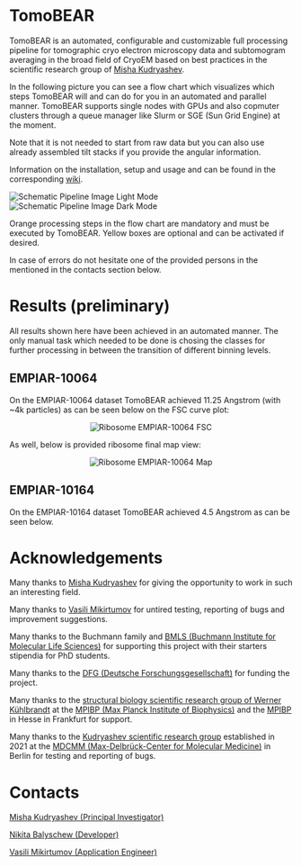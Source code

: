 # TomoBEAR
TomoBEAR is an automated, configurable and customizable full processing pipeline for tomographic cryo electron microscopy data and subtomogram averaging in the broad field of CryoEM based on best practices in the scientific research group of [Misha Kudryashev](mailto:misha.kudryashev@gmail.com?subject=[GitHub]%20TomoBEAR).

In the following picture you can see a flow chart which visualizes which steps TomoBEAR will and can do for you in an automated and parallel manner. TomoBEAR supports single nodes with GPUs and also copmuter clusters through a queue manager like Slurm or SGE (Sun Grid Engine) at the moment.

Note that it is not needed to start from raw data but you can also use already assembled tilt stacks if you provide the angular information.

Information on the installation, setup and usage and can be found in the corresponding [wiki](https://github.com/KudryashevLab/TomoBEAR/wiki).

![Schematic Pipeline Image Light Mode](https://github.com/KudryashevLab/TomoBEAR/blob/main/images/pipeline_light_mode.svg#gh-light-mode-only)
![Schematic Pipeline Image Dark Mode](https://github.com/KudryashevLab/TomoBEAR/blob/main/images/pipeline_dark_mode.svg#gh-dark-mode-only)

Orange processing steps in the flow chart are mandatory and must be executed by TomoBEAR. Yellow boxes are optional and can be activated if desired.

In case of errors do not hesitate one of the provided persons in the mentioned in the contacts section below.

# Results (preliminary)

All results shown here have been achieved in an automated manner. The only manual task which needed to be done is chosing the classes for further processing in between the transition of different binning levels.

## EMPIAR-10064

On the EMPIAR-10064 dataset TomoBEAR achieved 11.25 Angstrom (with ~4k particles) as can be seen below on the FSC curve plot:
<p align="center">
<img src="https://raw.githubusercontent.com/KudryashevLab/TomoBEAR/main/images/ribosome_empiar_10064_fsc.jpg" alt="Ribosome EMPIAR-10064 FSC"/>
</p>

As well, below is provided ribosome final map view:

<p align="center">
<img src="https://raw.githubusercontent.com/KudryashevLab/TomoBEAR/main/images/ribosome_empiar_10064_map.png" alt="Ribosome EMPIAR-10064 Map"/>
</p>

## EMPIAR-10164

On the EMPIAR-10164 dataset TomoBEAR achieved 4.5 Angstrom as can be seen below.

# Acknowledgements

Many thanks to [Misha Kudryashev](mailto:misha.kudryashev@gmail.com?subject=[GitHub]%20TomoBEAR) for giving the opportunity to work in such an interesting field.

Many thanks to [Vasili Mikirtumov](mailto:mikivasia@gmail.com?subject=[GitHub]%20TomoBEAR) for untired testing, reporting of bugs and improvement suggestions.

Many thanks to the Buchmann family and [BMLS (Buchmann Institute for Molecular Life Sciences)](https://www.bmls.de) for supporting this project with their starters stipendia for PhD students.

Many thanks to the [DFG (Deutsche Forschungsgesellschaft)](https://www.dfg.de) for funding the project.

Many thanks to the [structural biology scientific research group of Werner Kühlbrandt](https://www.biophys.mpg.de/2207989/werner_kuehlbrandt) at the [MPIBP (Max Planck Institute of Biophysics)](https://www.biophys.mpg.de) and the [MPIBP](https://www.biophys.mpg.de) in Hesse in Frankfurt for support.

Many thanks to the [Kudryashev scientific research group](https://www.mdc-berlin.de/kudryashev) established in 2021 at the [MDCMM (Max-Delbrück-Center for Molecular Medicine)](https://www.mdc-berlin.de) in Berlin for testing and reporting of bugs.

# Contacts
[Misha Kudryashev (Principal Investigator)](mailto:misha.kudryashev@gmail.com?subject=[GitHub]%20TomoBEAR)

[Nikita Balyschew (Developer)](mailto:nikita.balyschew@gmail.com?subject=[GitHub]%20TomoBEAR)

[Vasili Mikirtumov (Application Engineer)](mailto:mikivasia@gmail.com?subject=[GitHub]%20TomoBEAR)
